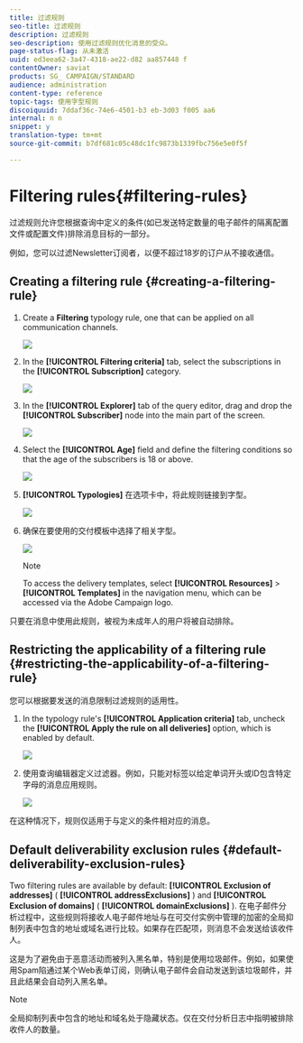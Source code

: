 ```yaml
---
title: 过滤规则
seo-title: 过滤规则
description: 过滤规则
seo-description: 使用过滤规则优化消息的受众。
page-status-flag: 从未激活
uuid: ed3eea62-3a47-4318-ae22-d82 aa857448 f
contentOwner: saviat
products: SG_ CAMPAIGN/STANDARD
audience: administration
content-type: reference
topic-tags: 使用字型规则
discoiquuid: 7ddaf36c-74e6-4501-b3 eb-3d03 f005 aa6
internal: n n
snippet: y
translation-type: tm+mt
source-git-commit: b7df681c05c48dc1fc9873b1339fbc756e5e0f5f

---
```



# Filtering rules{#filtering-rules}

过滤规则允许您根据查询中定义的条件(如已发送特定数量的电子邮件的隔离配置文件或配置文件)排除消息目标的一部分。

例如，您可以过滤Newsletter订阅者，以便不超过18岁的订户从不接收通信。

## Creating a filtering rule {#creating-a-filtering-rule}

1. Create a **Filtering** typology rule, one that can be applied on all communication channels.

   ![](assets/typology_create-rule.png)

1. In the **[!UICONTROL Filtering criteria]** tab, select the subscriptions in the **[!UICONTROL Subscription]** category.

   ![](assets/typology_create-rule-subscription.png)

1. In the **[!UICONTROL Explorer]** tab of the query editor, drag and drop the **[!UICONTROL Subscriber]** node into the main part of the screen.

   ![](assets/typology_create-rule-subscriber.png)

1. Select the **[!UICONTROL Age]** field and define the filtering conditions so that the age of the subscribers is 18 or above.

   ![](assets/typology_create-rule-age.png)

1. **[!UICONTROL Typologies]** 在选项卡中，将此规则链接到字型。

   ![](assets/typology_create-rule-typology.png)

1. 确保在要使用的交付模板中选择了相关字型。

   ![](assets/typology_template.png)

   >[!NOTE]
   >
   >To access the delivery templates, select **[!UICONTROL Resources]** &gt; **[!UICONTROL Templates]** in the navigation menu, which can be accessed via the Adobe Campaign logo.

只要在消息中使用此规则，被视为未成年人的用户将被自动排除。

## Restricting the applicability of a filtering rule {#restricting-the-applicability-of-a-filtering-rule}

您可以根据要发送的消息限制过滤规则的适用性。

1. In the typology rule's **[!UICONTROL Application criteria]** tab, uncheck the **[!UICONTROL Apply the rule on all deliveries]** option, which is enabled by default.

   ![](assets/typology_limit.png)

1. 使用查询编辑器定义过滤器。例如，只能对标签以给定单词开头或ID包含特定字母的消息应用规则。

   ![](assets/typology_limit-rule.png)

在这种情况下，规则仅适用于与定义的条件相对应的消息。

## Default deliverability exclusion rules {#default-deliverability-exclusion-rules}

Two filtering rules are available by default: **[!UICONTROL Exclusion of addresses]** ( **[!UICONTROL addressExclusions]** ) and **[!UICONTROL Exclusion of domains]** ( **[!UICONTROL domainExclusions]** ). 在电子邮件分析过程中，这些规则将接收人电子邮件地址与在可交付实例中管理的加密的全局抑制列表中包含的地址或域名进行比较。如果存在匹配项，则消息不会发送给该收件人。

这是为了避免由于恶意活动而被列入黑名单，特别是使用垃圾邮件。例如，如果使用Spam陷通过某个Web表单订阅，则确认电子邮件会自动发送到该垃圾邮件，并且此结果会自动列入黑名单。

>[!NOTE]
>
>全局抑制列表中包含的地址和域名处于隐藏状态。仅在交付分析日志中指明被排除收件人的数量。

